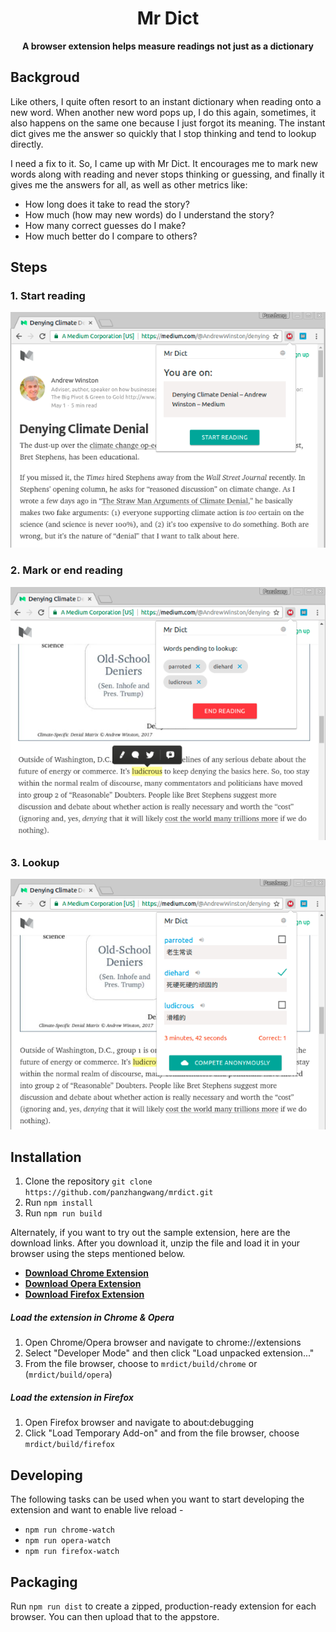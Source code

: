 <div align="center">
  <h1>
    Mr Dict
  </h1>

  <p>
    <strong>A browser extension helps measure readings not just as a dictionary</strong>
  </p>
</div>

## Backgroud
Like others, I quite often resort to an instant dictionary when reading onto a new word. When another new word pops up, I do this again, sometimes, it also happens on the same one because I just forgot its meaning. The instant dict gives me the answer so quickly that I stop thinking and tend to lookup directly. 

I need a fix to it. So, I came up with Mr Dict. It encourages me to mark new words along with reading and never stops thinking or guessing, and finally it gives me the answers for all, as well as other metrics like:

* How long does it take to read the story?
* How much (how may new words) do I understand the story?
* How many correct guesses do I make?
* How much better do I compare to others?

## Steps

### 1. Start reading
<div align="center">
  <img src="./promos/start.png">
</div>

### 2. Mark or end reading
<div align="center">
  <img src="./promos/end.png">
</div>

### 3. Lookup
<div align="center">
  <img src="./promos/check.png">
</div>


## Installation
1. Clone the repository `git clone https://github.com/panzhangwang/mrdict.git`
2. Run `npm install`
3. Run `npm run build`

Alternately, if you want to try out the sample extension, here are the download links. After you download it, unzip the file and load it in your browser using the steps mentioned below.
 - [**Download Chrome Extension**](https://github.com/panzhangwang/mrdict/releases/download/v1.0.0/chrome.zip)
 - [**Download Opera Extension**](https://github.com/panzhangwang/mrdict/releases/download/v1.0.0/opera.zip)
 - [**Download Firefox Extension**](https://github.com/panzhangwang/mrdict/releases/download/v1.0.0/firefox.zip)


##### Load the extension in Chrome & Opera
1. Open Chrome/Opera browser and navigate to chrome://extensions
2. Select "Developer Mode" and then click "Load unpacked extension..."
3. From the file browser, choose to `mrdict/build/chrome` or (`mrdict/build/opera`)


##### Load the extension in Firefox
1. Open Firefox browser and navigate to about:debugging
2. Click "Load Temporary Add-on" and from the file browser, choose `mrdict/build/firefox`


## Developing
The following tasks can be used when you want to start developing the extension and want to enable live reload - 

- `npm run chrome-watch`
- `npm run opera-watch`
- `npm run firefox-watch`


## Packaging
Run `npm run dist` to create a zipped, production-ready extension for each browser. You can then upload that to the appstore.

